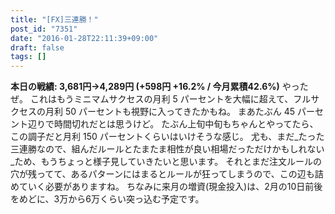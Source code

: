 ```yaml
---
title: "[FX]三連勝！"
post_id: "7351"
date: "2016-01-28T22:11:39+09:00"
draft: false
tags: []
---
```



**本日の戦績: 3,681円→4,289円 (+598円 +16.2% / 今月累積42.6%)** やったぜ。 これはもうミニマムサクセスの月利 5 パーセントを大幅に超えて、フルサクセスの月利 50 パーセントも視野に入ってきたかもね。 まあたぶん 45 パーセント辺りで時間切れだとは思うけど。  たぶん上旬中旬もちゃんとやってたら、この調子だと月利 150 パーセントくらいはいけそうな感じ。 尤も、まだ_たった三連勝なので、組んだルールとたまたま相性が良い相場だっただけかもしれない_ため、もうちょっと様子見していきたいと思います。 それとまだ注文ルールの穴が残ってて、あるパターンにはまるとルールが狂ってしまうので、この辺も詰めていく必要がありますね。 ちなみに来月の増資(現金投入)は、2月の10日前後をめどに、3万から6万くらい突っ込む予定です。

